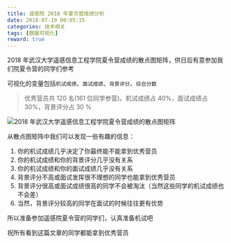 ```yaml
---
title: 遥感院 2018 年夏令营成绩分析
date: 2018-07-19 00:05:15
categories: 技术相关
tags: [数据可视化]
reward: true
---
```

2018 年武汉大学遥感信息工程学院夏令营成绩的散点图矩阵，供日后有意参加我们院夏令营的同学们参考

可视化的变量包括`机试成绩`、`面试成绩`、`背景评分`、`综合分数`
> 优秀营员共 120 名(161 位同学参营)。机试成绩占 40%，面试成绩占 30%，背景评分占 30 %


![2018 年武汉大学遥感信息工程学院夏令营成绩的散点图矩阵](http://home.cs-tao.cc/github-content/contents/blog/image/others/25.png)
<!--more-->

从散点图矩阵中我们可以发现一些有趣的信息：
1. 你的机试成绩几乎决定了你最终能不能拿到优秀营员
1. 你的机试成绩和你的背景评分几乎没有关系
1. 你的机试成绩和你的面试成绩几乎没有关系
1. 背景评分不高或面试发挥很不理想的同学也能拿到优秀营员
1. 背景评分很高或面试成绩很高的同学不会被淘汰（当然这些同学的机试成绩也不会差）
1. 当然，背景评分较高的同学在面试的时候往往更有优势

所以准备参加遥感院夏令营的同学们，认真准备机试吧

祝所有看到这篇文章的同学都能拿到优秀营员
